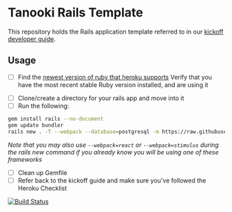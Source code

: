 # Tanooki Rails Template

This repository holds the Rails application template referred to in our
[kickoff developer guide][ko].

[ko]: https://github.com/TanookiLabs/developer-guides/blob/master/web/kickoff.md

## Usage

- [ ] Find the [newest version of ruby that heroku supports][h] Verify that you
      have the most recent stable Ruby version installed, and are using it

[h]: https://devcenter.heroku.com/articles/ruby-support#supported-runtimes

- [ ] Clone/create a directory for your rails app and move into it
- [ ] Run the following:

```bash
gem install rails --no-document
gem update bundler
rails new . -T --webpack --database=postgresql -m https://raw.githubusercontent.com/TanookiLabs/tanooki-rails-template/master/rails-kickoff-template.rb
```

_Note that you may also use `--webpack=react` or `--webpack=stimulus` during the
rails new command if you already know you will be using one of these frameworks_

- [ ] Clean up Gemfile
- [ ] Refer back to the kickoff guide and make sure you've followed the Heroku
      Checklist

[![Build Status](https://semaphoreci.com/api/v1/tanookilabs/tanooki-rails-template/branches/master/badge.svg)](https://semaphoreci.com/tanookilabs/tanooki-rails-template)

